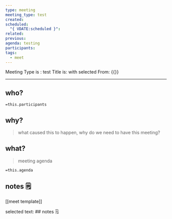 ```yaml
---
type: meeting
meeting_type: test
created:
scheduled:
  "{ VDATE:scheduled }":
related:
previous:
agenda: testing
participants:
tags:
  - meet
---
```

Meeting Type is : test
Title is: with selected
From: {{}}
___
## who?

`=this.participants`
## why?
> what caused this to happen, why do we need to have this meeting?

## what?
> meeting agenda

`=this.agenda`

## notes 🗒

[[meet template]]	

selected text: ## notes 🗒
